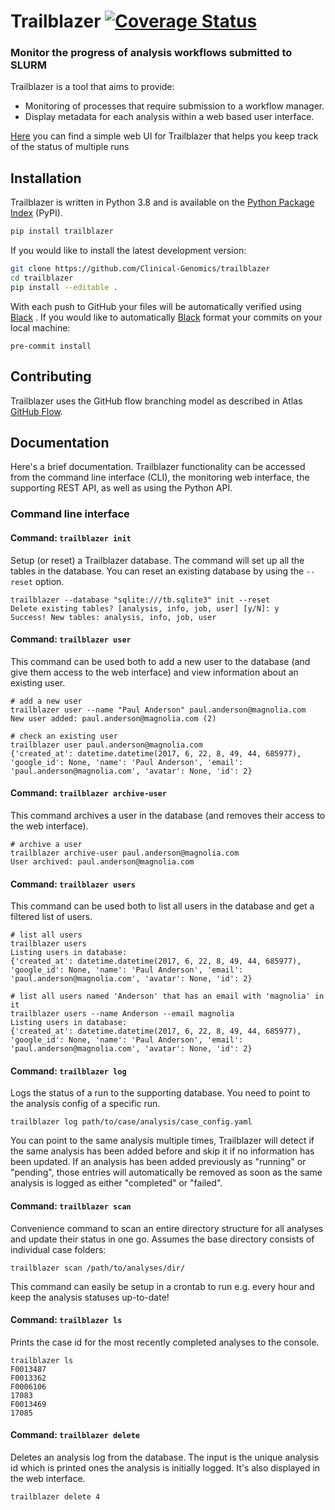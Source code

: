# Trailblazer [![Coverage Status][coveralls-image]][coveralls-url]

### Monitor the progress of analysis workflows submitted to SLURM

Trailblazer is a tool that aims to provide:
- Monitoring of processes that require submission to a workflow manager.
- Display metadata for each analysis within a web based user interface.

[Here][Trailblazer-UI] you can find a simple web UI for Trailblazer that helps you keep track of the status of multiple runs

## Installation

Trailblazer is written in Python 3.8 and is available on the [Python Package Index][pypi] (PyPI).

```bash
pip install trailblazer
```

If you would like to install the latest development version:

```bash
git clone https://github.com/Clinical-Genomics/trailblazer
cd trailblazer
pip install --editable .
```

With each push to GitHub your files will be automatically verified using [Black] . If you would like to automatically [Black] format your commits on your local machine:

```
pre-commit install
```

## Contributing

Trailblazer uses the GitHub flow branching model as described in Atlas [GitHub Flow].

## Documentation

Here's a brief documentation. Trailblazer functionality can be accessed from the command line interface (CLI), the monitoring web interface, the supporting REST API, as well as using the Python API.

### Command line interface

#### Command: `trailblazer init`

Setup (or reset) a Trailblazer database. The command will set up all the tables in the database. You can reset an existing database by using the `--reset` option.

```shell
trailblazer --database "sqlite:///tb.sqlite3" init --reset
Delete existing tables? [analysis, info, job, user] [y/N]: y
Success! New tables: analysis, info, job, user
```

#### Command: `trailblazer user`

This command can be used both to add a new user to the database (and give them access to the web interface) and view information about an existing user.

```shell
# add a new user
trailblazer user --name "Paul Anderson" paul.anderson@magnolia.com
New user added: paul.anderson@magnolia.com (2)

# check an existing user
trailblazer user paul.anderson@magnolia.com
{'created_at': datetime.datetime(2017, 6, 22, 8, 49, 44, 685977), 'google_id': None, 'name': 'Paul Anderson', 'email': 'paul.anderson@magnolia.com', 'avatar': None, 'id': 2}
```

#### Command: `trailblazer archive-user`

This command archives a user in the database (and removes their access to the web interface).

```shell
# archive a user
trailblazer archive-user paul.anderson@magnolia.com
User archived: paul.anderson@magnolia.com
```

#### Command: `trailblazer users`

This command can be used both to list all users in the database and get a filtered list of users.

```shell
# list all users
trailblazer users
Listing users in database:
{'created_at': datetime.datetime(2017, 6, 22, 8, 49, 44, 685977), 'google_id': None, 'name': 'Paul Anderson', 'email': 'paul.anderson@magnolia.com', 'avatar': None, 'id': 2}

# list all users named 'Anderson' that has an email with 'magnolia' in it
trailblazer users --name Anderson --email magnolia
Listing users in database:
{'created_at': datetime.datetime(2017, 6, 22, 8, 49, 44, 685977), 'google_id': None, 'name': 'Paul Anderson', 'email': 'paul.anderson@magnolia.com', 'avatar': None, 'id': 2}
```


#### Command: `trailblazer log`

Logs the status of a run to the supporting database. You need to point to the analysis config of a specific run.

```shell
trailblazer log path/to/case/analysis/case_config.yaml
```

You can point to the same analysis multiple times, Trailblazer will detect if the same analysis has been added before and skip it if no information has been updated. If an analysis has been added previously as "running" or "pending", those entries will automatically be removed as soon as the same analysis is logged as either "completed" or "failed".

#### Command: `trailblazer scan`

Convenience command to scan an entire directory structure for all analyses and update their status in one go. Assumes the base directory consists of individual case folders:

```shell
trailblazer scan /path/to/analyses/dir/
```

This command can easily be setup in a crontab to run e.g. every hour and keep the analysis statuses up-to-date!

#### Command: `trailblazer ls`

Prints the case id for the most recently completed analyses to the console.

```shell
trailblazer ls
F0013487
F0013362
F0006106
17083
F0013469
17085
```

#### Command: `trailblazer delete`

Deletes an analysis log from the database. The input is the unique analysis id which is printed ones the analysis is initially logged. It's also displayed in the web interface.

```shell
trailblazer delete 4
```

[black]: https://black.readthedocs.io/en/stable/
[coveralls-url]: https://coveralls.io/r/Clinical-Genomics/trailblazer
[coveralls-image]: https://img.shields.io/coveralls/Clinical-Genomics/trailblazer.svg?style=flat-square
[GitHub Flow]: https://atlas.scilifelab.se/infrastructure/github/branching_models/githubflow/
[pypi]: https://pypi.python.org/pypi/trailblazer/
[Trailblazer-UI]: https://github.com/Clinical-Genomics/trailblazer-ui
